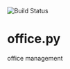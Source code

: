 ![Build Status](https://github.com/xmslyz/office/workflows/Pythonapp/badge.svg)

# office.py
office management
